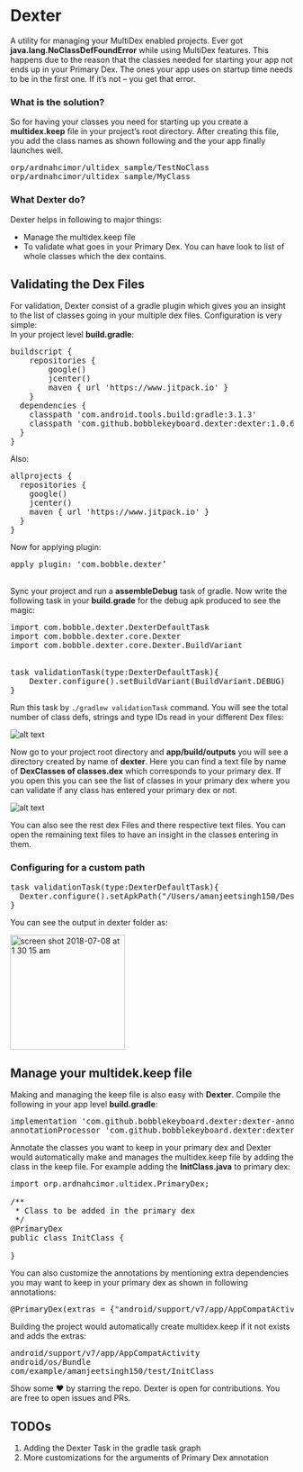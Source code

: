 # Dexter

A utility for managing your MultiDex enabled projects. Ever got <b>java.lang.NoClassDefFoundError</b> while using MultiDex features. This happens due to the reason that the classes needed for starting your app not ends up in your Primary Dex. The ones your app uses on startup time needs to be in the first one. If it’s not – you get that error. 
<h3>What is the solution?</h3>
So for having your classes you need for starting up you create a <b>multidex.keep</b> file in your project’s root directory. After creating this file, you add the class names as shown following and the your app finally launches well.
<pre>
orp/ardnahcimor/ultidex_sample/TestNoClass
orp/ardnahcimor/ultidex_sample/MyClass
</pre>

<h3>What Dexter do?</h3>
Dexter helps in following to major things:<br>
<ul>
<li>Manage the multidex.keep file</li>
<li>To validate what goes in your Primary Dex. You can have look to list of whole classes which the dex contains.</li>
</ul>

<h2>Validating the Dex Files</h2>
For validation, Dexter consist of a gradle plugin which gives you an insight to the list of classes going in your multiple dex files. Configuration is very simple:<br>
In your project level <b>build.gradle</b>:
<pre>
buildscript {
    repositories {
        google()
        jcenter()
        maven { url 'https://www.jitpack.io' }
    }
  dependencies {
    classpath 'com.android.tools.build:gradle:3.1.3'
    classpath 'com.github.bobblekeyboard.dexter:dexter:1.0.6'
  }
}
</pre>
Also:
<pre>
allprojects {
  repositories {
    google()
    jcenter()
    maven { url 'https://www.jitpack.io' }
  }
}
</pre>
Now for applying plugin:
<pre>apply plugin: 'com.bobble.dexter’</pre><br>
Sync your project and run a <b>assembleDebug</b> task of gradle.
Now write the following task in your <b>build.grade</b> for the debug apk produced to see the magic:<br>

<pre>
import com.bobble.dexter.DexterDefaultTask
import com.bobble.dexter.core.Dexter
import com.bobble.dexter.core.Dexter.BuildVariant


task validationTask(type:DexterDefaultTask){
    Dexter.configure().setBuildVariant(BuildVariant.DEBUG)
}
</pre>

Run this task by <code>./gradlew validationTask</code> command. You will see the total number of class defs, strings and type IDs read in your different Dex files:<br>

![alt text](https://user-images.githubusercontent.com/12881364/42413902-c847875a-8247-11e8-9870-4fa156b1610c.png)

Now go to your project root directory and <b>app/build/outputs</b> you will see a directory created by name of <b>dexter</b>. Here you can find a text file by name of <b>DexClasses of classes.dex</b> which corresponds to your primary dex. If you open this you can see the list of classes in your primary dex where you can validate if any class has entered your primary dex or not.<br>

![alt text](https://user-images.githubusercontent.com/12881364/42414417-bee2a64e-8252-11e8-900c-c1dca9d11587.png)

You can also see the rest dex Files and there respective text files. You can open the remaining text files to have an insight in the classes entering in them.

<h3>Configuring for a custom path</h3>
<pre>
task validationTask(type:DexterDefaultTask){
  Dexter.configure().setApkPath("/Users/amanjeetsingh150/Desktop/app-debug.apk")
}
</pre>

You can see the output in dexter folder as:<br>

<img width="204" alt="screen shot 2018-07-08 at 1 30 15 am" src="https://user-images.githubusercontent.com/12881364/42414423-ebdf47ec-8252-11e8-93a6-148779a9aa0a.png">


<h2>Manage your multidek.keep file</h2>
Making and managing the keep file is also easy with <b>Dexter</b>. Compile the following in your app level <b>build.gradle</b>:<br>

<pre>
implementation 'com.github.bobblekeyboard.dexter:dexter-annotations:1.0.6’
annotationProcessor 'com.github.bobblekeyboard.dexter:dexter-processors:1.0.6’
</pre>

Annotate the classes you want to keep in your primary dex and Dexter would automatically make and manages the multidex.keep file by adding the class in the keep file. For example adding the <b>InitClass.java</b> to primary dex:
<pre>
import orp.ardnahcimor.ultidex.PrimaryDex;

/**
 * Class to be added in the primary dex
 */
@PrimaryDex
public class InitClass {

}
</pre>
You can also customize the annotations by mentioning extra dependencies you may want to keep in your primary dex as shown in following annotations:
<pre>
@PrimaryDex(extras = {"android/support/v7/app/AppCompatActivity", "android/os/Bundle"})
</pre>

Building the project would automatically create multidex.keep if it not exists and adds the extras:
<pre>
android/support/v7/app/AppCompatActivity
android/os/Bundle
com/example/amanjeetsingh150/test/InitClass
</pre>

Show some :heart: by starring the repo. Dexter is open for contributions. You are free to open issues and PRs.
<h2>TODOs</h2>
<ol>
<li>Adding the Dexter Task in the gradle task graph</li>
<li>More customizations for the arguments of Primary Dex annotation</li>
</ol>

